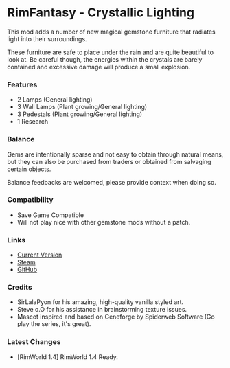 # RimFantasy - Crystallic Lighting

This mod adds a number of new magical gemstone furniture that radiates light into their surroundings.

These furniture are safe to place under the rain and are quite beautiful to look at. Be careful though, the energies within the crystals are barely contained and excessive damage will produce a small explosion.

### Features

- 2 Lamps (General lighting)
- 3 Wall Lamps (Plant growing/General lighting)
- 3 Pedestals (Plant growing/General lighting)
- 1 Research

### Balance

Gems are intentionally sparse and not easy to obtain through natural means, but they can also be purchased from traders or obtained from salvaging certain objects.

Balance feedbacks are welcomed, please provide context when doing so.

### Compatibility

- Save Game Compatible
- Will not play nice with other gemstone mods without a patch.

### Links

- [Current Version](https://github.com/Sierra0001/RimFantasy---Crystallic-Lighting/releases/tag/v1.3)
- [Steam](https://steamcommunity.com/sharedfiles/filedetails/?id=2632845986)
- [GitHub](https://github.com/Sierra0001/RimFantasy---Crystallic-Lighting)

### Credits

- SirLalaPyon for his amazing, high-quality vanilla styled art.
- Steve o.O for his assistance in brainstorming texture issues.
- Mascot inspired and based on Geneforge by Spiderweb Software (Go play the series, it's great).

### Latest Changes

- [RimWorld 1.4] RimWorld 1.4 Ready.
